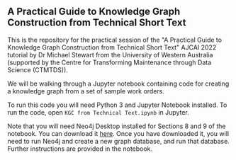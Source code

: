 ## A Practical Guide to Knowledge Graph Construction from Technical Short Text

This is the repository for the practical session of the "A Practical Guide to Knowledge Graph Construction from Technical Short Text" AJCAI 2022 tutorial by Dr Michael Stewart from the University of Western Australia (supported by the Centre for Transforming Maintenance through Data Science (CTMTDS)).

We will be walking through a Jupyter notebook containing code for creating a knowledge graph from a set of sample work orders.

To run this code you will need Python 3 and Jupyter Notebook installed. To run the code, open `KGC from Technical Text.ipynb` in Jupyter.

Note that you will need Neo4j Desktop installed for Sections 8 and 9 of the notebook. You can download it [here](https://neo4j.com/download/). Once you have downloaded it, you will need to run Neo4j and create a new graph database, and run that database. Further instructions are provided in the notebook.
